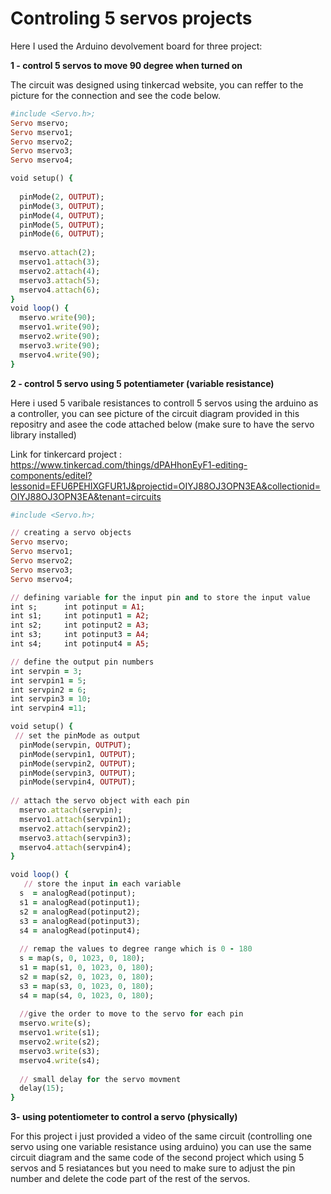 # Controling 5 servos projects
Here I used the Arduino devolvement board for three project:

**1 - control 5 servos to move 90 degree when turned on**

The circuit was designed using tinkercad website, you can reffer to the picture for the connection and see the code below.

```ruby
#include <Servo.h>;
Servo mservo;
Servo mservo1;
Servo mservo2;
Servo mservo3;
Servo mservo4;

void setup() {
  
  pinMode(2, OUTPUT);
  pinMode(3, OUTPUT);
  pinMode(4, OUTPUT);
  pinMode(5, OUTPUT);
  pinMode(6, OUTPUT);
  
  mservo.attach(2);
  mservo1.attach(3);
  mservo2.attach(4);
  mservo3.attach(5);
  mservo4.attach(6);
}
void loop() {
  mservo.write(90);
  mservo1.write(90);
  mservo2.write(90);
  mservo3.write(90);
  mservo4.write(90);
}
```

**2 - control 5 servo using 5 potentiameter (variable resistance)**

Here i used 5 varibale resistances to controll 5 servos using the arduino as a controller, you can see picture of the circuit diagram provided in this repositry and asee the code attached below (make sure to have the servo library installed)

Link for tinkercard project : https://www.tinkercad.com/things/dPAHhonEyF1-editing-components/editel?lessonid=EFU6PEHIXGFUR1J&projectid=OIYJ88OJ3OPN3EA&collectionid=OIYJ88OJ3OPN3EA&tenant=circuits

```ruby
#include <Servo.h>; 

// creating a servo objects
Servo mservo;
Servo mservo1;
Servo mservo2;
Servo mservo3;
Servo mservo4;

// defining variable for the input pin and to store the input value
int s;      int potinput = A1;
int s1;     int potinput1 = A2;
int s2;     int potinput2 = A3;
int s3;     int potinput3 = A4;
int s4;     int potinput4 = A5;

// define the output pin numbers
int servpin = 3;
int servpin1 = 5;
int servpin2 = 6;
int servpin3 = 10;
int servpin4 =11;

void setup() {
 // set the pinMode as output
  pinMode(servpin, OUTPUT);
  pinMode(servpin1, OUTPUT);
  pinMode(servpin2, OUTPUT);
  pinMode(servpin3, OUTPUT);
  pinMode(servpin4, OUTPUT);
  
// attach the servo object with each pin
  mservo.attach(servpin);
  mservo1.attach(servpin1);
  mservo2.attach(servpin2);
  mservo3.attach(servpin3);
  mservo4.attach(servpin4);
}

void loop() {
   // store the input in each variable
  s  = analogRead(potinput);
  s1 = analogRead(potinput1);
  s2 = analogRead(potinput2);
  s3 = analogRead(potinput3);
  s4 = analogRead(potinput4);
  
  // remap the values to degree range which is 0 - 180
  s = map(s, 0, 1023, 0, 180);
  s1 = map(s1, 0, 1023, 0, 180);
  s2 = map(s2, 0, 1023, 0, 180);
  s3 = map(s3, 0, 1023, 0, 180);
  s4 = map(s4, 0, 1023, 0, 180);
  
  //give the order to move to the servo for each pin
  mservo.write(s);
  mservo1.write(s1);
  mservo2.write(s2);
  mservo3.write(s3);
  mservo4.write(s4);
  
  // small delay for the servo movment
  delay(15);
}
```

**3-  using potentiometer to control a servo (physically)**

For this project i just provided a video of the same circuit (controlling one servo using one variable resistance using arduino) you can use the same circuit diagram and the same code of the second project which using 5 servos and 5 resiatances but you need to make sure to adjust the pin number and delete the code part of the rest of the servos.
